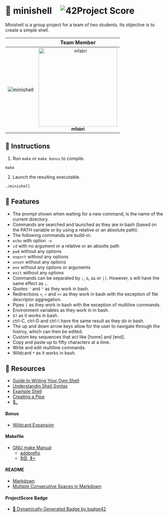 # :large_orange_diamond: minishell &ensp; ![42Project Score](https://badge42.herokuapp.com/api/project/floogman/minishell)

Minishell is a group project for a team of two students. Its objective is to create a simple shell.

|  | Team Member
|:-|:-----------:
![minishell](https://user-images.githubusercontent.com/59726559/136935416-9eac8847-ffd0-4f82-bdab-7bc29d40f07c.gif) | <a href="https://github.com/magalifabri"><sub><img src="https://avatars.githubusercontent.com/u/65071369?v=4" alt="mfabri" width="250"/><br/></sub><sub><b>mfabri</b></sub></a>

## :small_orange_diamond: Instructions

1. Run `make` or `make bonus` to compile.
```
make
```

2. Launch the resulting executable.
```
./minishell
```

## :small_orange_diamond: Features
- The prompt shown when waiting for a new command, is the name of the current directory.
- Commands are searched and launched as they are in bash (based on the PATH variable or by using a relative or an absolute path).
- The following commands are build-in:
 - `echo` with option `-n`
 - `cd` with no argument or a relative or an absolte path
 - `pwd` without any options
 - `export` without any options
 - `unset` without any options
 - `env` without any options or arguments
 - `exit` without any options
- Commands can be separated by `;`, `&`, `&&` or `||`. However, `&` will have the same effect as `;`.
- Quotes `'` and `"` as they work in bash.
- Redirections `<`, `>` and `>>` as they work in bash with the exception of file descriptor aggregation.
- Pipes `|` as they work in bash with the exception of multiline commands.
- Environment variables as they work in in bash.
- `$?` as it works in bash.
- ctrl-C, ctrl-D and ctrl-\ have the same result as they do in bash.
- The up and down arrow keys allow for the user to navigate through the histroy, which can then be edited.
- Custom key sequences that act like [home] and [end].
- Copy and paste up to fifty characters at a time.
- Write and edit multiline commands.
- Wildcard `*` as it works in bash.

## :small_orange_diamond: Resources
- [Guide to Writing Your Own Shell](https://www.cs.purdue.edu/homes/grr/SystemsProgrammingBook/Book/Chapter5-WritingYourOwnShell.pdf)
- [Understandin Shell Syntax](https://pubs.opengroup.org/onlinepubs/009695399/utilities/xcu_chap02.html)
- [Example Shell](https://github.com/Swoorup/mysh)
- [Creating a Pipe](https://www.gnu.org/software/libc/manual/html_node/Creating-a-Pipe.html)
- [$_](https://unix.stackexchange.com/questions/280453/understand-the-meaning-of)
#### Bonus
- [Wildcard Expansion](https://man7.org/linux/man-pages/man3/glob.3.html)
#### Makefile
- [GNU make Manual](https://www.gnu.org/software/make/manual/make.html)
    - [addprefix](https://www.gnu.org/software/make/manual/make.html#File-Name-Functions)
    - [$@, $<](https://www.gnu.org/software/make/manual/html_node/Automatic-Variables.html#Automatic-Variables)
#### README
- [Markdown](https://docs.github.com/en/github/writing-on-github/getting-started-with-writing-and-formatting-on-github/basic-writing-and-formatting-syntax)
- [Multiple Consecutive Spaces in Markdown](https://steemit.com/markdown/@jamesanto/how-to-add-multiple-spaces-between-texts-in-markdown)
#### ProjectScore Badge
- [🚀 Dynamically Generated Badge by badge42](https://github.com/JaeSeoKim/badge42)

